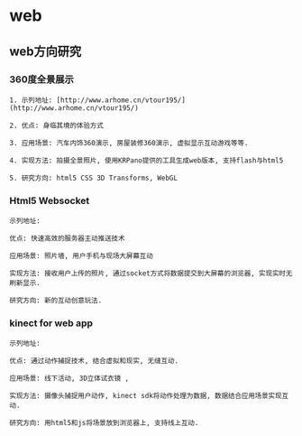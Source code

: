 web
===

web方向研究
-----------------------------------


### 360度全景展示
     
    1. 示列地址: [http://www.arhome.cn/vtour195/] (http://www.arhome.cn/vtour195/)

    2. 优点: 身临其境的体验方式

    3. 应用场景: 汽车内饰360演示, 房屋装修360演示, 虚拟显示互动游戏等等.

    4. 实现方法: 拍摄全景照片, 使用KRPano提供的工具生成web版本, 支持flash与html5

    5. 研究方向: html5 CSS 3D Transforms, WebGL


### Html5 Websocket

    示列地址: 

    优点: 快速高效的服务器主动推送技术

    应用场景: 照片墙, 用户手机与现场大屏幕互动

    实现方法: 接收用户上传的照片, 通过socket方式将数据提交到大屏幕的浏览器, 实现实时无刷新显示.

    研究方向: 新的互动创意玩法.


### kinect for web app

    示列地址: 

    优点: 通过动作捕捉技术, 结合虚拟和现实, 无缝互动.

    应用场景: 线下活动, 3D立体试衣镜 , 

    实现方法: 摄像头捕捉用户动作, kinect sdk将动作处理为数据, 数据结合应用场景实现互动.

    研究方向: 用html5和js将场景放到浏览器上, 支持线上互动.

     
    
    
